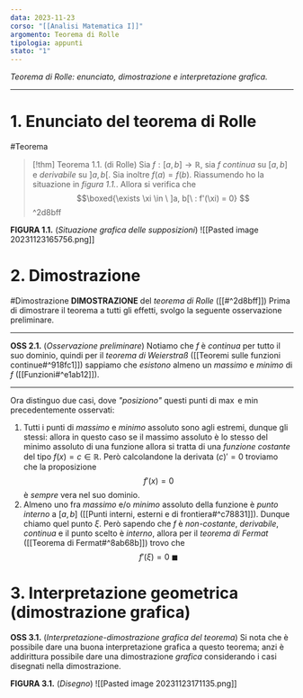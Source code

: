 ```yaml
---
data: 2023-11-23
corso: "[[Analisi Matematica I]]"
argomento: Teorema di Rolle
tipologia: appunti
stato: "1"
---
```

*Teorema di Rolle: enunciato, dimostrazione e interpretazione grafica.*
- - -
# 1. Enunciato del teorema di Rolle
#Teorema 
> [!thm] Teorema 1.1. (di Rolle)
> Sia $f: [a, b] \longrightarrow \mathbb{R}$, sia $f$ *continua* su $[a,b]$ e *derivabile* su $]a, b[$. 
> Sia inoltre $f(a) = f(b)$. Riassumendo ho la situazione in *figura 1.1.*.
> Allora si verifica che
> $$\boxed{\exists \xi \in \ ]a, b[\ : f'(\xi) = 0} $$
^2d8bff

**FIGURA 1.1.** (*Situazione grafica delle supposizioni*)
![[Pasted image 20231123165756.png]]
# 2. Dimostrazione
#Dimostrazione 
**DIMOSTRAZIONE** del *teorema di Rolle* ([[#^2d8bff]])
Prima di dimostrare il teorema a tutti gli effetti, svolgo la seguente osservazione preliminare.
- - -
**OSS 2.1.** (*Osservazione preliminare*) Notiamo che $f$ è *continua* per tutto il suo dominio, quindi per il *teorema di Weierstraß* ([[Teoremi sulle funzioni continue#^918fc1]]) sappiamo che *esistono* almeno un *massimo* e *minimo* di $f$ ([[Funzioni#^e1ab12]]).
- - -
Ora distinguo due casi, dove *"posiziono"* questi punti di $\max$ e $\min$ precedentemente osservati:
1. Tutti i punti di *massimo* e *minimo* assoluto sono agli estremi, dunque gli stessi: allora in questo caso se il massimo assoluto è lo stesso del minimo assoluto di una funzione allora si tratta di una *funzione costante* del tipo $f(x) = c \in \mathbb{R}$.
   Però calcolandone la derivata $(c)' = 0$ troviamo che la proposizione 
   $$f'(x) = 0 $$
   è *sempre* vera nel suo dominio. 
2. Almeno uno fra *massimo* e/o *minimo* assoluto della funzione è *punto interno* a $[a, b]$ ([[Punti interni, esterni e di frontiera#^c78831]]). Dunque chiamo quel punto $\xi$.
   Però sapendo che $f$ è *non-costante*, *derivabile*, *continua* e il punto scelto è *interno*, allora per il *teorema di Fermat* ([[Teorema di Fermat#^8ab68b]]) trovo che
   $$f'(\xi) = 0 \ \blacksquare$$

# 3. Interpretazione geometrica (dimostrazione grafica)
**OSS 3.1.** (*Interpretazione-dimostrazione grafica del teorema*) Si nota che è possibile dare una buona interpretazione grafica a questo teorema; anzi è addirittura possibile dare una dimostrazione *grafica* considerando i casi disegnati nella dimostrazione.

**FIGURA 3.1.** (*Disegno*)
![[Pasted image 20231123171135.png]]
